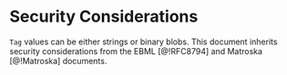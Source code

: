 # Security Considerations

`Tag` values can be either strings or binary blobs. This document inherits security
considerations from the EBML [@!RFC8794] and Matroska [@!Matroska] documents.

